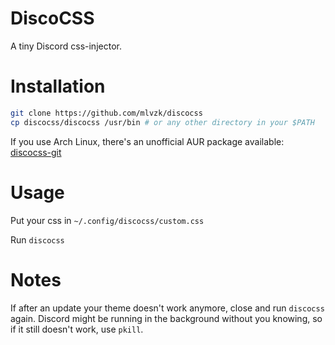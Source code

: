 # DiscoCSS

A tiny Discord css-injector.

# Installation

```sh
git clone https://github.com/mlvzk/discocss
cp discocss/discocss /usr/bin # or any other directory in your $PATH
```

If you use Arch Linux, there's an unofficial AUR package available: [discocss-git](https://aur.archlinux.org/packages/discocss-git/)

# Usage

Put your css in `~/.config/discocss/custom.css`

Run `discocss`

# Notes

If after an update your theme doesn't work anymore, close and run `discocss` again. Discord might be running in the background without you knowing, so if it still doesn't work, use `pkill`.
